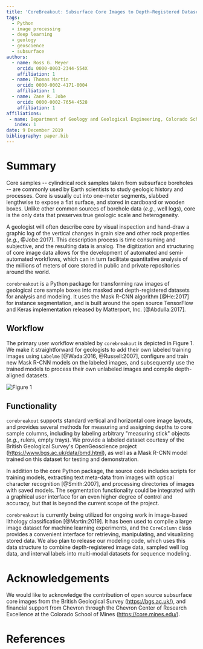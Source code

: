 ```yaml
---
title: 'CoreBreakout: Subsurface Core Images to Depth-Registered Datasets'
tags:
  - Python
  - image processing
  - deep learning
  - geology
  - geoscience
  - subsurface
authors:
  - name: Ross G. Meyer
    orcid: 0000-0003-2344-554X
    affiliation: 1
  - name: Thomas Martin
    orcid: 0000-0002-4171-0004
    affiliation: 1
  - name: Zane R. Jobe
    orcid: 0000-0002-7654-4528
    affiliation: 1
affiliations:
 - name: Department of Geology and Geological Engineering, Colorado School of Mines
   index: 1
date: 9 December 2019
bibliography: paper.bib
---
```


# Summary

Core samples -- cylindrical rock samples taken from subsurface boreholes -- are commonly used by Earth scientists to study geologic history and processes. Core is usually cut into one-meter segments, slabbed lengthwise to expose a flat surface, and stored in cardboard or wooden boxes. Unlike other common sources of borehole data (*e.g.*, well logs), core is the only data that preserves true geologic scale and heterogeneity.

A geologist will often describe core by visual inspection and hand-draw a graphic log of the vertical changes in grain size and other rock properties (*e.g.*, @Jobe:2017). This description process is time consuming and subjective, and the resulting data is analog. The digitization and structuring of core image data allows for the development of automated and semi-automated workflows, which can in turn facilitate quantitative analysis of the millions of meters of core stored in public and private repositories around the world.

``corebreakout`` is a Python package for transforming raw images of geological core sample boxes into masked and depth-registered datasets for analysis and modeling. It uses the Mask R-CNN algorithm [@He:2017] for instance segmentation, and is built around the open source TensorFlow and Keras implementation released by Matterport, Inc. [@Abdulla:2017].


## Workflow

The primary user workflow enabled by ``corebreakout`` is depicted in Figure 1. We make it straightforward for geologists to add their own labeled training images using ``Labelme`` [@Wada:2016, @Russell:2007], configure and train new Mask R-CNN models on the labeled images, and subsequently use the trained models to process their own unlabeled images and compile depth-aligned datasets.

![Figure 1](JOSS_figure_workflow.png)


## Functionality

``corebreakout`` supports standard vertical and horizontal core image layouts, and provides several methods for measuring and assigning depths to core sample columns, including by labeling arbitrary "measuring stick" objects (*e.g.*, rulers, empty trays). We provide a labeled dataset courtesy of the British Geological Survey's OpenGeoscience project (https://www.bgs.ac.uk/data/bmd.html), as well as a Mask R-CNN model trained on this dataset for testing and demonstration.

In addition to the core Python package, the source code includes scripts for training models, extracting text meta-data from images with optical character recognition [@Smith:2007], and processing directories of images with saved models. The segmentation functionality could be integrated with a graphical user interface for an even higher degree of control and accuracy, but that is beyond the current scope of the project.

``corebreakout`` is currently being utilized for ongoing work in image-based lithology classification [@Martin:2019]. It has been used to compile a large image dataset for machine learning experiments, and the `CoreColumn` class provides a convenient interface for retrieving, manipulating, and visualizing stored data. We also plan to release our modeling code, which uses this data structure to combine depth-registered image data, sampled well log data, and interval labels into multi-modal datasets for sequence modeling.


# Acknowledgements

We would like to acknowledge the contribution of open source subsurface core images from the British Geological Survey (https://bgs.ac.uk/), and financial support from Chevron through the Chevron Center of Research Excellence at the Colorado School of Mines (https://core.mines.edu/).


# References
